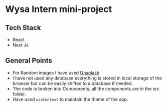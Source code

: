 # Wysa Intern mini-project

## Tech Stack

- React
- Next Js

## General Points
- For Random images I have used [Unsplash](https://unsplash.it/300/400)
- I have not used any database everything is stored in local storage of the browser but can be easily shifted to a database if needed.
- The code is broken into Components, all the components are in the src folder. 
- Have used `useContext` to maintain the theme of the app. 